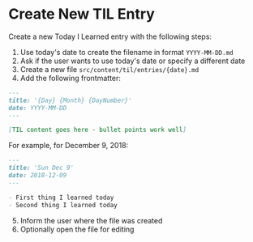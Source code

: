 # Create New TIL Entry

Create a new Today I Learned entry with the following steps:

1. Use today's date to create the filename in format `YYYY-MM-DD.md`
2. Ask if the user wants to use today's date or specify a different date
3. Create a new file `src/content/til/entries/{date}.md`
4. Add the following frontmatter:

```markdown
---
title: '{Day} {Month} {DayNumber}'
date: YYYY-MM-DD
---

[TIL content goes here - bullet points work well]
```

For example, for December 9, 2018:

```markdown
---
title: 'Sun Dec 9'
date: 2018-12-09
---

- First thing I learned today
- Second thing I learned today
```

5. Inform the user where the file was created
6. Optionally open the file for editing
